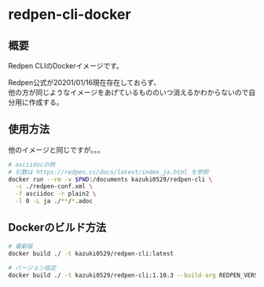# redpen-cli-docker

## 概要

Redpen CLIのDockerイメージです。

Redpen公式が20201/01/16現在存在しておらず、  
他の方が同じようなイメージをあげているもののいつ消えるかわからないので自分用に作成する。

## 使用方法

他のイメージと同じですが。。。

```bash
# asciidocの例
# 引数は https://redpen.cc/docs/latest/index_ja.html を参照
docker run --rm -v $PWD:/documents kazuki0529/redpen-cli \
  -c ./redpen-conf.xml \
  -f asciidoc -r plain2 \
  -l 0 -L ja ./**/*.adoc
```

## Dockerのビルド方法

```bash
# 最新版
docker build ./ -t kazuki0529/redpen-cli:latest

# バージョン指定
docker build ./ -t kazuki0529/redpen-cli:1.10.3 --build-arg REDPEN_VERSION=1.10.3
```
